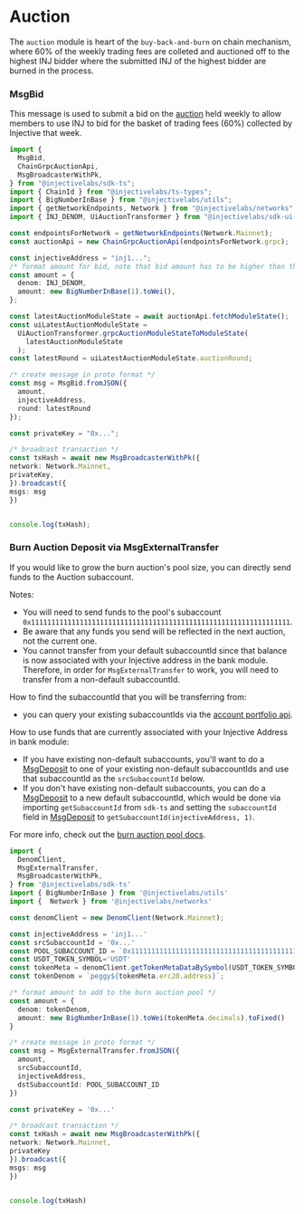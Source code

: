 # Auction

The `auction` module is heart of the `buy-back-and-burn` on chain mechanism, where 60% of the weekly trading fees are colleted and auctioned off to the highest INJ bidder where the submitted INJ of the highest bidder are burned in the process.

### MsgBid

This message is used to submit a bid on the [auction](https://hub.injective.network/auction/) held weekly to allow members to use INJ to bid for the basket of trading fees (60%) collected by Injective that week.

```ts
import {
  MsgBid,
  ChainGrpcAuctionApi,
  MsgBroadcasterWithPk,
} from "@injectivelabs/sdk-ts";
import { ChainId } from "@injectivelabs/ts-types";
import { BigNumberInBase } from "@injectivelabs/utils";
import { getNetworkEndpoints, Network } from "@injectivelabs/networks";
import { INJ_DENOM, UiAuctionTransformer } from "@injectivelabs/sdk-ui-ts";

const endpointsForNetwork = getNetworkEndpoints(Network.Mainnet);
const auctionApi = new ChainGrpcAuctionApi(endpointsForNetwork.grpc);

const injectiveAddress = "inj1...";
/* format amount for bid, note that bid amount has to be higher than the current highest bid */
const amount = {
  denom: INJ_DENOM,
  amount: new BigNumberInBase(1).toWei(),
};

const latestAuctionModuleState = await auctionApi.fetchModuleState();
const uiLatestAuctionModuleState =
  UiAuctionTransformer.grpcAuctionModuleStateToModuleState(
    latestAuctionModuleState
  );
const latestRound = uiLatestAuctionModuleState.auctionRound;

/* create message in proto format */
const msg = MsgBid.fromJSON({
  amount,
  injectiveAddress,
  round: latestRound
});

const privateKey = "0x...";

/* broadcast transaction */
const txHash = await new MsgBroadcasterWithPk({
network: Network.Mainnet,
privateKey,
}).broadcast({
msgs: msg
})


console.log(txHash);
```

### Burn Auction Deposit via MsgExternalTransfer

If you would like to grow the burn auction's pool size, you can directly send funds to the Auction subaccount.

Notes:
  -  You will need to send funds to the pool's subaccount `0x1111111111111111111111111111111111111111111111111111111111111111`.
  -  Be aware that any funds you send will be reflected in the next auction, not the current one.
  - You cannot transfer from your default subaccountId since that balance is now associated with your Injective address in the bank module. Therefore, in order for `MsgExternalTransfer` to work, you will need to transfer from a non-default subaccountId.

 How to find the subaccountId that you will be transferring from:
   - you can query your existing subaccountIds via the [account portfolio api](../querying/querying-api/querying-indexer-portfolio.md).

How to use funds that are currently associated with your Injective Address in bank module:
   - If you have existing non-default subaccounts, you'll want to do a [MsgDeposit](./exchange.md#MsgDeposit) to one of your existing non-default subaccountIds and use that subaccountId as the `srcSubaccountId` below.
  - If you don't have existing non-default subaccounts, you can do a [MsgDeposit](./exchange.md#MsgDeposit) to a new default subaccountId, which would be done via importing `getSubaccountId` from `sdk-ts` and setting the `subaccountId` field in [MsgDeposit](./exchange.md#MsgDeposit) to `getSubaccountId(injectiveAddress, 1)`.

For more info, check out the [burn auction pool docs](https://docs.injective.network/develop/tech-concepts/auction_pool/).

```ts
import {
  DenomClient,
  MsgExternalTransfer,
  MsgBroadcasterWithPk,
} from '@injectivelabs/sdk-ts'
import { BigNumberInBase } from '@injectivelabs/utils'
import {  Network } from '@injectivelabs/networks'

const denomClient = new DenomClient(Network.Mainnet);

const injectiveAddress = 'inj1...'
const srcSubaccountId = '0x...'
const POOL_SUBACCOUNT_ID = `0x1111111111111111111111111111111111111111111111111111111111111111`
const USDT_TOKEN_SYMBOL='USDT'
const tokenMeta = denomClient.getTokenMetaDataBySymbol(USDT_TOKEN_SYMBOL);
const tokenDenom = `peggy${tokenMeta.erc20.address}`;

/* format amount to add to the burn auction pool */
const amount = {
  denom: tokenDenom,
  amount: new BigNumberInBase(1).toWei(tokenMeta.decimals).toFixed()
}

/* create message in proto format */
const msg = MsgExternalTransfer.fromJSON({
  amount,
  srcSubaccountId,
  injectiveAddress,
  dstSubaccountId: POOL_SUBACCOUNT_ID
})

const privateKey = '0x...'

/* broadcast transaction */
const txHash = await new MsgBroadcasterWithPk({
network: Network.Mainnet,
privateKey
}).broadcast({
msgs: msg
})


console.log(txHash)
```
